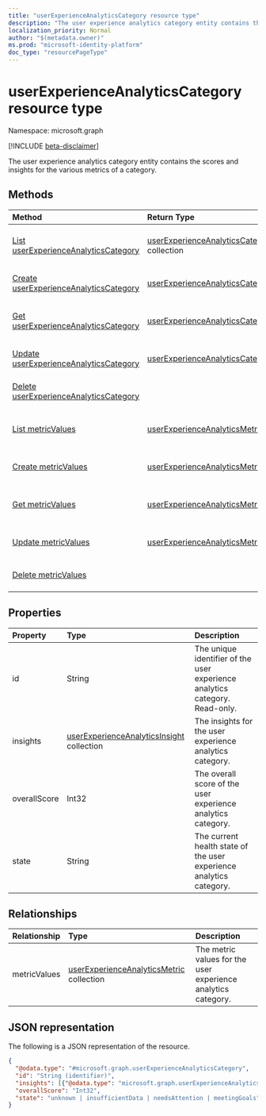 ```yaml
---
title: "userExperienceAnalyticsCategory resource type"
description: "The user experience analytics category entity contains the scores and insights for the various metrics of a category."
localization_priority: Normal
author: "$(metadata.owner)"
ms.prod: "microsoft-identity-platform"
doc_type: "resourcePageType"
---
```


# userExperienceAnalyticsCategory resource type

Namespace: microsoft.graph

[!INCLUDE [beta-disclaimer](../../includes/beta-disclaimer.md)]

The user experience analytics category entity contains the scores and insights for the various metrics of a category.

## Methods

| Method                                                                                            | Return Type                                                                             | Description                                                                            |
| :------------------------------------------------------------------------------------------------ | :-------------------------------------------------------------------------------------- | :------------------------------------------------------------------------------------- |
| [List userExperienceAnalyticsCategory](../api/intune-userexperienceanalyticscategory-list.md)     | [userExperienceAnalyticsCategory](intune-userExperienceAnalyticsCategory.md) collection | List properties and relationships of a userExperienceAnalyticsCategory object.         |
| [Create userExperienceAnalyticsCategory](../api/intune-userexperienceanalyticscategory-create.md) | [userExperienceAnalyticsCategory](intune-userExperienceAnalyticsCategory.md)            | Create a new userExperienceAnalyticsCategory object.                                   |
| [Get userExperienceAnalyticsCategory](../api/intune-userexperienceanalyticscategory-get.md)       | [userExperienceAnalyticsCategory](intune-userExperienceAnalyticsCategory.md)            | Read properties and relationships of a userExperienceAnalyticsCategory object.         |
| [Update userExperienceAnalyticsCategory](../api/intune-userexperienceanalyticscategory-update.md) | [userExperienceAnalyticsCategory](intune-userExperienceAnalyticsCategory.md)            | Update the properties of a userExperienceAnalyticsCategory object.                     |
| [Delete userExperienceAnalyticsCategory](../api/intune-userexperienceanalyticscategory-delete.md) |                                                                                         | Delete a userExperienceAnalyticsCategory object.                                       |
| [List metricValues](../api/intune-userexperienceanalyticscategory-list-metricvalues.md)           | [userExperienceAnalyticsMetric](../resources/intune-userexperienceanalyticsmetric.md)   | Get the userExperienceAnalyticsMetric objects from a metricValues navigation property. |
| [Create metricValues](../api/intune-userexperienceanalyticscategory-post-metricvalues.md)         | [userExperienceAnalyticsMetric](../resources/intune-userexperienceanalyticsmetric.md)   | Create a new userExperienceAnalyticsMetric object.                                     |
| [Get metricValues](../api/intune-userexperienceanalyticscategory-get-metricvalues.md)             | [userExperienceAnalyticsMetric](../resources/intune-userexperienceanalyticsmetric.md)   | Read the properties and relationships of a userExperienceAnalyticsMetric object.       |
| [Update metricValues](../api/intune-userexperienceanalyticscategory-update-metricvalues.md)       | [userExperienceAnalyticsMetric](../resources/intune-userexperienceanalyticsmetric.md)   | Update the properties of a userExperienceAnalyticsMetric object.                       |
| [Delete metricValues](../api/intune-userexperienceanalyticscategory-delete-metricvalues.md)       |                                                                                         | Delete a userExperienceAnalyticsMetric object.                                         |

## Properties

| Property     | Type                                                                                        | Description                                                                 |
| :----------- | :------------------------------------------------------------------------------------------ | :-------------------------------------------------------------------------- |
| id           | String                                                                                      | The unique identifier of the user experience analytics category. Read-only. |
| insights     | [userExperienceAnalyticsInsight](../resources/userexperienceanalyticsinsight.md) collection | The insights for the user experience analytics category.                    |
| overallScore | Int32                                                                                       | The overall score of the user experience analytics category.                |
| state        | String                                                                                      | The current health state of the user experience analytics category.         |

## Relationships

| Relationship | Type                                                                                      | Description                                                   |
| :----------- | :---------------------------------------------------------------------------------------- | :------------------------------------------------------------ |
| metricValues | [userExperienceAnalyticsMetric](../resources/userexperienceanalyticsmetric.md) collection | The metric values for the user experience analytics category. |

## JSON representation

The following is a JSON representation of the resource.

<!-- {
  "blockType": "resource",
  "keyProperty": "id",
  "@odata.type": "microsoft.graph.userExperienceAnalyticsCategory",
  "baseType": "microsoft.graph.entity",
  "openType": False
}
-->

```json
{
  "@odata.type": "#microsoft.graph.userExperienceAnalyticsCategory",
  "id": "String (identifier)",
  "insights": [{"@odata.type": "microsoft.graph.userExperienceAnalyticsInsight"}],
  "overallScore": "Int32",
  "state": "unknown | insufficientData | needsAttention | meetingGoals"
}
```